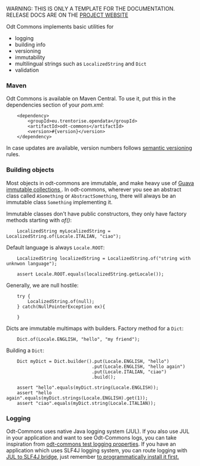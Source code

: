<p class="jedoc-to-strip">
WARNING: THIS IS ONLY A TEMPLATE FOR THE DOCUMENTATION. <br/>
RELEASE DOCS ARE ON THE <a href="http://opendatatrentino.github.io/odt-commons/" target="_blank">PROJECT WEBSITE</a>
</p>

Odt Commons implements basic utilities for

* logging
* building info
* versioning
* immutability
* multilingual strings such as `LocalizedString` and `Dict`
* validation


### Maven

Odt Commons is available on Maven Central. To use it, put this in the dependencies section of your _pom.xml_:

```
    <dependency>
        <groupId>eu.trentorise.opendata</groupId>
        <artifactId>odt-commons</artifactId>
        <version>#{version}</version>
    </dependency>
```

In case updates are available, version numbers follows <a href="http://semver.org/" target="_blank">semantic versioning</a> rules.

### Building objects

Most objects in odt-commons are immutable, and make heavy use of <a href="https://code.google.com/p/guava-libraries/wiki/ImmutableCollectionsExplained" target="_blank"> Guava immutable collections </a>. In odt-commons, wherever you see an abstract class called `ASomething` or `AbstractSomething`, there will always be an immutable class `Something` implementing it.



Immutable classes don't have public constructors, they only have factory methods starting with _of()_:

```
    LocalizedString myLocalizedString = LocalizedString.of(Locale.ITALIAN, "ciao");
```

Default language is always `Locale.ROOT`:

```
    LocalizedString localizedString = LocalizedString.of("string with unknwon language");

    assert Locale.ROOT.equals(localizedString.getLocale());
```

Generally, we are null hostile:

```
    try {
        LocalizedString.of(null);
    } catch(NullPointerException ex){

    }
```


Dicts are immutable multimaps with builders. Factory method for a `Dict`:

```
    Dict.of(Locale.ENGLISH, "hello", "my friend");
```

Building a `Dict`:

```
    Dict myDict = Dict.builder().put(Locale.ENGLISH, "hello")
                                .put(Locale.ENGLISH, "hello again")
                                .put(Locale.ITALIAN, "ciao")
                                .build();

    assert "hello".equals(myDict.string(Locale.ENGLISH));
    assert "hello again".equals(myDict.strings(Locale.ENGLISH).get(1)); 
    assert "ciao".equals(myDict.string(Locale.ITALIAN)); 

```



### Logging

Odt-Commons uses native Java logging system (JUL). If you also use JUL in your application and want to see Odt-Commons logs, you can take inspiration from [odt-commons test logging properties](src/test/resources/odt.commons.logging.properties).  If you have an application which uses SLF4J logging system, you can route logging with <a href="http://mvnrepository.com/artifact/org.slf4j/jul-to-slf4j" target="_blank">JUL to SLF4J bridge</a>, just remember <a href="http://stackoverflow.com/questions/9117030/jul-to-slf4j-bridge" target="_blank"> to programmatically install it first. </a>


